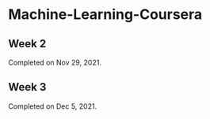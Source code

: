 # Machine-Learning-Coursera

## Week 2
Completed on Nov 29, 2021.

## Week 3
Completed on Dec 5, 2021.